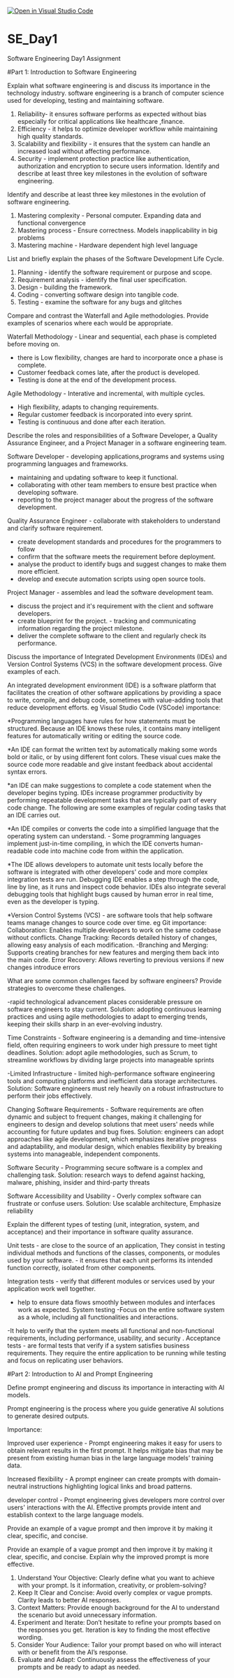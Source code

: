 [![Open in Visual Studio Code](https://classroom.github.com/assets/open-in-vscode-2e0aaae1b6195c2367325f4f02e2d04e9abb55f0b24a779b69b11b9e10269abc.svg)](https://classroom.github.com/online_ide?assignment_repo_id=18474482&assignment_repo_type=AssignmentRepo)
# SE_Day1
Software Engineering Day1 Assignment

#Part 1: Introduction to Software Engineering

Explain what software engineering is and discuss its importance in the technology industry.
software engineering is a branch of computer science used for developing, testing and maintaining software.

1. Reliability- it ensures software performs as expected without bias especially for critical applications like healthcare ,finance. 
2. Efficiency - it helps to optimize developer workflow while maintaining high quality standards.
3. Scalability and flexibility - it ensures that the system can handle an increased load without affecting performance.
4. Security - implement protection practice like authentication, authorization and encryption to secure users information. Identify and describe at least three key milestones in the evolution of software engineering.

Identify and describe at least three key milestones in the evolution of software engineering.

1. Mastering complexity - Personal computer. Expanding
data and functional convergence
2. Mastering process - Ensure correctness. Models
inapplicability in big problems
3. Mastering machine -  Hardware dependent
high level language


List and briefly explain the phases of the Software Development Life Cycle.

1. Planning - identify the software requirement or purpose and scope.
2. Requirement analysis - identify the final user specification. 
3. Design - building the framework. 
4. Coding - converting software design into tangible code.
5. Testing - examine the software for any bugs and glitches

Compare and contrast the Waterfall and Agile methodologies. Provide examples of scenarios where each would be appropriate.

Waterfall Methodology - Linear and sequential, each phase is completed before moving on.
- there is Low flexibility,
 changes are hard to incorporate once a phase is complete.
- Customer feedback comes late, after the product is developed.
- Testing is done at the end of the development process.


Agile Methodology - Interative and incremental, with multiple cycles. 
- High flexibility, adapts to changing requirements. 
- Regular customer feedback is incorporated into every sprint. 
- Testing is continuous and done after each iteration.


Describe the roles and responsibilities of a Software Developer, a Quality Assurance Engineer, and a Project Manager in a software engineering team.

Software Developer - developing applications,programs and systems using programming languages and frameworks.
- maintaining and updating software to keep it functional. 
- collaborating with other team members to ensure best practice when developing software.
- reporting to the project manager about the progress of the software development.
  
Quality Assurance Engineer - collaborate with stakeholders to understand and clarify software requirement.
- create development standards and procedures for the programmers to follow
- confirm that the software meets the requirement before deployment. 
- analyse the product to identify bugs and suggest changes to make them more efficient. 
- develop and execute automation scripts using open source tools.
  
Project Manager - assembles and lead the software development team.
- discuss the project and it's requirement with the client and software developers.
- create blueprint for the project. - tracking and communicating information regarding the project milestone.
- deliver the complete software to the client and regularly check its performance.


Discuss the importance of Integrated Development Environments (IDEs) and Version Control Systems (VCS) in the software development process. Give examples of each.

An integrated development environment (IDE) is a software platform that facilitates the creation of other software applications by providing a space to write, compile, and debug code, sometimes with value-adding tools that reduce development efforts. eg Visual Studio Code (VSCode)
importance:

*Programming languages have rules for how statements must be structured. Because an IDE knows these rules, it contains many intelligent features for automatically writing or editing the source code.

*An IDE can format the written text by automatically making some words bold or italic, or by using different font colors. These visual cues make the source code more readable and give instant feedback about accidental syntax errors.

*an IDE can make suggestions to complete a code statement when the developer begins typing.
IDEs increase programmer productivity by performing repeatable development tasks that are typically part of every code change. The following are some examples of regular coding tasks that an IDE carries out.

*An IDE compiles or converts the code into a simplified language that the operating system can understand. - Some programming languages implement just-in-time compiling, in which the IDE converts human-readable code into machine code from within the application.

*The IDE allows developers to automate unit tests locally before the software is integrated with other developers' code and more complex integration tests are run.
Debugging IDE enables a step through the code, line by line, as it runs and inspect code behavior. IDEs also integrate several debugging tools that highlight bugs caused by human error in real time, even as the developer is typing.

*Version Control Systems (VCS) - are software tools that help software teams manage changes to source code over time. eg Git
importance:
Collaboration: Enables multiple developers to work on the same codebase without conflicts.
Change Tracking: Records detailed history of changes, allowing easy analysis of each modification. 
-Branching and Merging: Supports creating branches for new features and merging them back into the main code.
Error Recovery: Allows reverting to previous versions if new changes introduce errors

What are some common challenges faced by software engineers? Provide strategies to overcome these challenges.

-rapid technological advancement places considerable pressure on software engineers to stay current.
 Solution: adopting continuous learning practices and using agile methodologies to adapt to emerging trends, keeping their skills sharp in an ever-evolving industry. 
 
Time Constraints - Software engineering is a demanding and time-intensive field, often requiring engineers to work under high pressure to meet tight deadlines.
 Solution: adopt agile methodologies, such as Scrum, to streamline workflows by dividing large projects into manageable sprints 
 
-Limited Infrastructure - limited high-performance software engineering tools and computing platforms and inefficient data storage architectures. 
 Solution: Software engineers must rely heavily on a robust infrastructure to perform their jobs effectively.
 
Changing Software Requirements - Software requirements are often dynamic and subject to frequent changes, making it challenging for engineers to design and develop solutions that meet users' needs while accounting for future updates and bug fixes. 
Solution: engineers can adopt approaches like agile development, which emphasizes iterative progress and adaptability, and modular design, which enables flexibility by breaking systems into manageable, independent components.

Software Security - Programming secure software is a complex and challenging task. 
Solution: research ways to defend against hacking, malware, phishing, insider and third-party threats

Software Accessibility and Usability - Overly complex software can frustrate or confuse users. 
Solution: Use scalable architecture, Emphasize reliability


Explain the different types of testing (unit, integration, system, and acceptance) and their importance in software quality assurance.

Unit tests - are close to the source of an application, They consist in testing individual methods and functions of the classes, components, or modules used by your software. - it ensures that each unit performs its intended function correctly, isolated from other components.

 Integration tests - verify that different modules or services used by your application work well together.
- help to ensure data flows smoothly between modules and interfaces work as expected.
 System testing -Focus on the entire software system as a whole, including all functionalities and interactions.

-It help to verify that the system meets all functional and non-functional requirements, including performance, usability, and security .
Acceptance tests - are formal tests that verify if a system satisfies business requirements. They require the entire application to be running while testing and focus on replicating user behaviors. 


#Part 2: Introduction to AI and Prompt Engineering


Define prompt engineering and discuss its importance in interacting with AI models.

Prompt engineering  is the process where you guide generative AI solutions to generate desired outputs.

Importance:

Improved user experience - Prompt engineering makes it easy for users to obtain relevant results in the first prompt. It helps mitigate bias that may be present from existing human bias in the large language models’ training data.

Increased flexibility - A prompt engineer can create prompts with domain-neutral instructions highlighting logical links and broad patterns.

developer control - Prompt engineering gives developers more control over users' interactions with the AI. Effective prompts provide intent and establish context to the large language models. 

Provide an example of a vague prompt and then improve it by making it clear, specific, and concise.



 Provide an example of a vague prompt and then improve it by making it clear, specific, and concise. Explain why the improved prompt is more effective.
1. Understand Your Objective: Clearly define what you want to achieve with your prompt. Is it information, creativity, or problem-solving?
2. Keep It Clear and Concise: Avoid overly complex or vague prompts. Clarity leads to better AI responses.
3. Context Matters: Provide enough background for the AI to understand the scenario but avoid unnecessary information.
4. Experiment and Iterate: Don’t hesitate to refine your prompts based on the responses you get. Iteration is key to finding the most effective wording.
5. Consider Your Audience: Tailor your prompt based on who will interact with or benefit from the AI’s response.
6. Evaluate and Adapt: Continuously assess the effectiveness of your prompts and be ready to adapt as needed.

